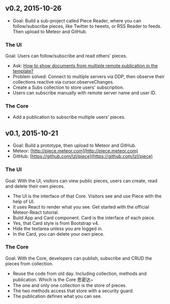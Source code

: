 ## v0.2, 2015-10-26

- Goal: Build a sub-project called Piece Reader, where you can follow/subscribe pieces, like Twitter to tweets, or RSS Reader to feeds. Then upload to Meteor and GitHub.

### The UI

Goal: Users can follow/subscribe and read others' pieces.

- Ask: [How to show documents from multiple remote publication in the template?](http://stackoverflow.com/q/33298716/1958475)
- Problem solved: Connect to multiple servers via DDP, then observe their collections reactive via cursor.observeChanges.
- Create a Subs collection to store users' subscription.
- Users can subscribe manually with remote server name and user ID.

### The Core

- Add a publication to subscribe multiple users' pieces.

## v0.1, 2015-10-21

- Goal: Build a prototype, then upload to Meteor and GitHub.
- Meteor: [http://piece.meteor.com](http://piece.meteor.com)
- GitHub: [https://github.com/lzl/piece](https://github.com/lzl/piece)

### The UI

Goal: With the UI, visitors can view public pieces, users can create, read and delete their own pieces.

- The UI is the interface of that Core. Visitors see and use Piece with the help of UI.
- It uses React to render what you see. Get started with the official Meteor-React tutorial.
- Build App and Card component. Card is the interface of each piece.
- Yes, that Card style is from Bootstrap v4.
- Hide the textarea unless you are logged in.
- In the Card, you can delete your own piece.

### The Core

Goal: With the Core, developers can publish, subscribe and CRUD the pieces from collection.

- Reuse the code from old day. Including collection, methods and publication. Which is the Core 思密达~
- The one and only one collection is the store of pieces.
- The two methods access that store with a security guard.
- The publication defines what you can see.
